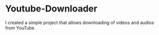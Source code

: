 # Youtube-Downloader
I created a simple project that allows downloading of videos and audios from YouTube.
